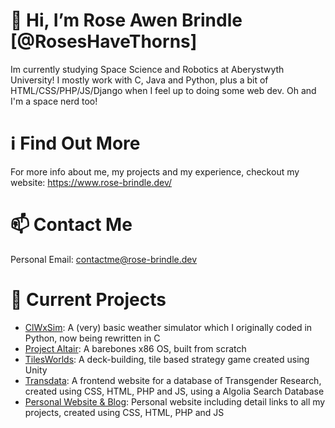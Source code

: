# 👋 Hi, I’m Rose Awen Brindle [@RosesHaveThorns]

Im currently studying Space Science and Robotics at Aberystwyth University! I mostly work with C, Java and Python, plus a bit of HTML/CSS/PHP/JS/Django when I feel up to doing some web dev. Oh and I'm a space nerd too!

# ℹ️ Find Out More

For more info about me, my projects and my experience, checkout my website:
https://www.rose-brindle.dev/

# 📫 Contact Me

Personal Email: contactme@rose-brindle.dev

# 🚧 Current Projects

- [ClWxSim](https://github.com/RosesHaveThorns/C_ClWxSim): A (very) basic weather simulator which I originally coded in Python, now being rewritten in C
- [Project Altair](https://github.com/RosesHaveThorns/ProjectAltair): A barebones x86 OS, built from scratch
- [TilesWorlds](https://github.com/RosesHaveThorns/Tiles-Worlds): A deck-building, tile based strategy game created using Unity
- [Transdata](https://trans-data.net/): A frontend website for a database of Transgender Research, created using CSS, HTML, PHP and JS, using a Algolia Search Database 
- [Personal Website & Blog](https://www.rose-brindle.dev/): Personal website including detail links to all my projects, created using CSS, HTML, PHP and JS

